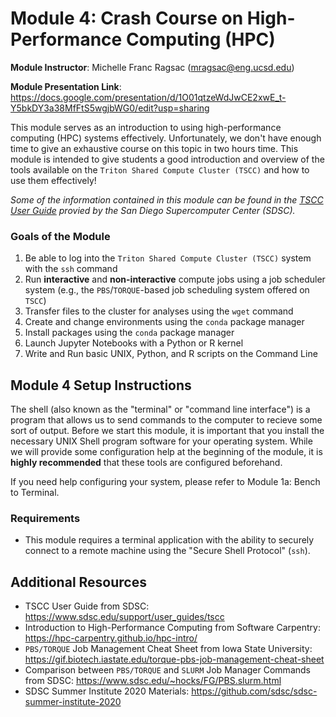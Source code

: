 # Module 4: Crash Course on High-Performance Computing (HPC)

**Module Instructor**: Michelle Franc Ragsac (mragsac@eng.ucsd.edu)

**Module Presentation Link**: https://docs.google.com/presentation/d/1O01qtzeWdJwCE2xwE_t-Y5bkDY3a38MfFtS5wgjbWG0/edit?usp=sharing

This module serves as an introduction to using high-performance computing (HPC) systems effectively. Unfortunately, we don't have enough time to give an exhaustive course on this topic in two hours time. This module is intended to give students a good introduction and overview of the tools available on the `Triton Shared Compute Cluster (TSCC)` and how to use them effectively!

*Some of the information contained in this module can be found in the [TSCC User Guide](https://www.sdsc.edu/support/user_guides/tscc) provied by the San Diego Supercomputer Center (SDSC).*

### Goals of the Module

1. Be able to log into the `Triton Shared Compute Cluster (TSCC)` system with the `ssh` command
2. Run **interactive** and **non-interactive** compute jobs using a job scheduler system (e.g., the `PBS`/`TORQUE`-based job scheduling system offered on `TSCC`)
3. Transfer files to the cluster for analyses using the `wget` command
3. Create and change environments using the `conda` package manager
4. Install packages using the `conda` package manager
5. Launch Jupyter Notebooks with a Python or R kernel
6. Write and Run basic UNIX, Python, and R scripts on the Command Line

## Module 4 Setup Instructions

The shell (also known as the "terminal" or "command line interface") is a program that allows us to send commands to the computer to recieve some sort of output. Before we start this module, it is important that you install the necessary UNIX Shell program software for your operating system. While we will provide some configuration help at the beginning of the module, it is **highly recommended** that these tools are configured beforehand.

If you need help configuring your system, please refer to Module 1a: Bench to Terminal.

### Requirements

* This module requires a terminal application with the ability to securely connect to a remote machine using the "Secure Shell Protocol" (`ssh`).

## Additional Resources

* TSCC User Guide from SDSC: https://www.sdsc.edu/support/user_guides/tscc
* Introduction to High-Performance Computing from Software Carpentry: https://hpc-carpentry.github.io/hpc-intro/
* `PBS/TORQUE` Job Management Cheat Sheet from Iowa State University: https://gif.biotech.iastate.edu/torque-pbs-job-management-cheat-sheet
* Comparison between `PBS/TORQUE` and `SLURM` Job Manager Commands from SDSC: https://www.sdsc.edu/~hocks/FG/PBS.slurm.html
* SDSC Summer Institute 2020 Materials: https://github.com/sdsc/sdsc-summer-institute-2020
